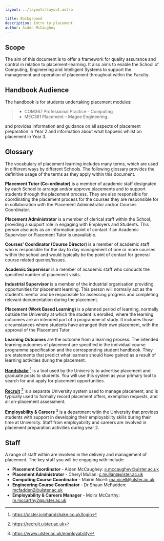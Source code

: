 ```yaml
---
layout: ../layouts/Layout.astro

title: Background
description: Intro to placement
author: Aiden McCaughey
---
```


## Scope

The aim of this document is to offer a framework for quality assurance and control in relation to placement-learning. It also aims to enable the School of Computing, Engineering and Intelligent Systems to support the management and operation of placement throughout within the Faculty.

## Handbook Audience

The handbook is for students undertaking placement modules:

> - COM367 Professional Practice - Computing
> - MEC361 Placement – Magee Engineering.

and provides information and guidance on all aspects of placement preparation in Year 2 and information about what happens whilst on placement in Year 3.

## Glossary

The vocabulary of placement learning includes many terms, which are used in different ways by different Schools. The following glossary provides the definitive usage of the terms as they apply within this document.

**Placement Tutor (Co-ordinator)** is a member of academic staff designated by each School to arrange and/or approve placements and to support students through the placement process. They are also responsible for coordinating the placement process for the courses they are responsible for in collaboration with the Placement Administrator and/or Courses Coordinator.

**Placement Administrator** is a member of clerical staff within the School, providing a support role in engaging with Employers and Students. This person also acts as an information point of contact if an Academic Supervisor or Placement Tutor is unavailable.

**Courses’ Coordinator (Course Director)** is a member of academic staff who is responsible for the day to day management of one or more courses within the school and would typically be the point of contact for general course related queries/issues.

**Academic Supervisor** is a member of academic staff who conducts the specified number of placement visits.

**Industrial Supervisor** is a member of the industrial organisation providing opportunities for placement learning. This person will normally act as the student’s mentor and be responsible for assessing progress and completing relevant documentation during the placement.

**Placement (Work Based Learning)** is a planned period of learning, normally outside the University at which the student is enrolled, where the learning outcomes are an intended part of a programme of study. It includes those circumstances where students have arranged their own placement, with the approval of the Placement Tutor.

**Learning Outcomes** are the outcome from a learning process. The intended learning outcomes of placement are specified in the individual course programme specification and the corresponding student handbook. They are statements that predict what learners should have gained as a result of learning activities during the placement.

**[Handshake](https://ulster.joinhandshake.co.uk/login)**  [^1] is a tool used by the University to advertise placement and graduate posts to students. You will use this system as your primary tool to search for and apply for placement opportunities.

**[Recruit](https://recruit.ulster.ac.uk)** [^2] is a separate University system used to manage placement, and is typically used to formally record placement offers, exemption requests, and all on-placement assessment.

**Employability & Careers** [^3] is a department witin the University that provides students with support in developing their employability skills during their time at University. Staff from employability and careers are involved in placement preparation activities during year 2.

## Staff

A range of staff within are involved in the delivery and management of placement. The key staff you will be engaging with include:

- **Placement Coordinator** - Aiden McCaughey: a.mccaughey@ulster.ac.uk
- **Placement Administrator** - Cheryl Mullan: c.mullan@ulster.ac.uk
- **Computing Course Coordinator** - Mairin Nicell: ma.nicell@ulster.ac.uk
- **Engineering Course Coordinator** - Dr Shaun McFadden: mcfadden2@ulster.ac.uk
- **Employability & Careers Manager** - Moira McCarthy: m.mccarthy2@ulster.ac.uk

[^1]: https://ulster.joinhandshake.co.uk/login
[^2]: https://recruit.ulster.ac.uk
[^3]: https://www.ulster.ac.uk/employability
